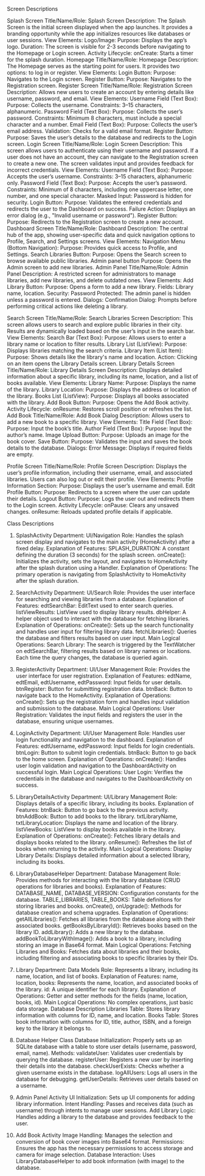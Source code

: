 Screen Descriptions


Splash Screen
Title/Name/Role: Splash Screen
Description:
The Splash Screen is the initial screen displayed when the app launches. It provides a branding opportunity while the app initializes resources like databases or user sessions.
View Elements:
Logo/Image:
Purpose: Displays the app’s logo.
Duration: The screen is visible for 2-3 seconds before navigating to the Homepage or Login screen.
Activity Lifecycle:
onCreate: Starts a timer for the splash duration.
Homepage
Title/Name/Role: Homepage
Description:
The Homepage serves as the starting point for users. It provides two options: to log in or register.
View Elements:
Login Button:
Purpose: Navigates to the Login screen.
Register Button:
Purpose: Navigates to the Registration screen.
Register Screen
Title/Name/Role: Registration Screen
Description:
Allows new users to create an account by entering details like username, password, and email.
View Elements:
Username Field (Text Box):
Purpose: Collects the username.
Constraints: 3–15 characters, alphanumeric.
Password Field (Text Box):
Purpose: Collects the user’s password.
Constraints: Minimum 8 characters, must include a special character and a number.
Email Field (Text Box):
Purpose: Collects the user’s email address.
Validation: Checks for a valid email format.
Register Button:
Purpose: Saves the user’s details to the database and redirects to the Login screen.
Login Screen
Title/Name/Role: Login Screen
Description:
This screen allows users to authenticate using their username and password. If a user does not have an account, they can navigate to the Registration screen to create a new one. The screen validates input and provides feedback for incorrect credentials.
View Elements:
Username Field (Text Box):
Purpose: Accepts the user’s username.
Constraints: 3–15 characters, alphanumeric only.
Password Field (Text Box):
Purpose: Accepts the user’s password.
Constraints: Minimum of 8 characters, including one uppercase letter, one number, and one special character.
Masked Input: Password is hidden for security.
Login Button:
Purpose: Validates the entered credentials and redirects the user to the Dashboard on success.
Failure Action: Displays an error dialog (e.g., "Invalid username or password").
Register Button:
Purpose: Redirects to the Registration screen to create a new account.
Dashboard Screen
Title/Name/Role: Dashboard
Description:
The central hub of the app, showing user-specific data and quick navigation options to Profile, Search, and Settings screens.
View Elements:
Navigation Menu (Bottom Navigation):
Purpose: Provides quick access to Profile, and Settings.
Search Libraries Button:
Purpose: Opens the Search screen to browse available public libraries.
Admin panel button
Purpose: Opens the Admin screen to add new libraries.
Admin Panel
Title/Name/Role: Admin Panel
Description:
A restricted screen for administrators to manage libraries, add new libraries, and delete outdated ones.
View Elements:
Add Library Button:
Purpose: Opens a form to add a new library.
Fields: Library name, location.
Security:
Password Protected: The admin panel is hidden unless a password is entered.
Dialogs:
Confirmation Dialog: Prompts before performing critical actions like deleting a library.

Search Screen
Title/Name/Role: Search Libraries Screen
Description:
This screen allows users to search and explore public libraries in their city. Results are dynamically loaded based on the user’s input in the search bar.
View Elements:
Search Bar (Text Box):
Purpose: Allows users to enter a library name or location to filter results.
Library List (ListView):
Purpose: Displays libraries matching the search criteria.
Library Item (List Item):
Purpose: Shows details like the library's name and location.
Action: Clicking on an item opens the Library Details screen.
Library Details Screen
Title/Name/Role: Library Details Screen
Description:
Displays detailed information about a specific library, including its name, location, and a list of books available.
View Elements:
Library Name:
Purpose: Displays the name of the library.
Library Location:
Purpose: Displays the address or location of the library.
Books List (ListView):
Purpose: Displays all books associated with the library.
Add Book Button:
Purpose: Opens the Add Book activity.
Activity Lifecycle:
onResume: Restores scroll position or refreshes the list.
Add Book
Title/Name/Role: Add Book Dialog
Description:
Allows users to add a new book to a specific library.
View Elements:
Title Field (Text Box):
Purpose: Input the book’s title.
Author Field (Text Box):
Purpose: Input the author’s name.
Image Upload Button:
Purpose: Uploads an image for the book cover.
Save Button:
Purpose: Validates the input and saves the book details to the database.
Dialogs:
Error Message: Displays if required fields are empty.

Profile Screen
Title/Name/Role: Profile Screen
Description:
Displays the user’s profile information, including their username, email, and associated libraries. Users can also log out or edit their profile.
View Elements:
Profile Information Section:
Purpose: Displays the user’s username and email.
Edit Profile Button:
Purpose: Redirects to a screen where the user can update their details.
Logout Button:
Purpose: Logs the user out and redirects them to the Login screen.
Activity Lifecycle:
onPause: Clears any unsaved changes.
onResume: Reloads updated profile details if applicable.



Class Descriptions

1. SplashActivity
Department: UI/Navigation
Role: Handles the splash screen display and navigates to the main activity (HomeActivity) after a fixed delay.
Explanation of Features:
SPLASH_DURATION: A constant defining the duration (3 seconds) for the splash screen.
onCreate(): Initializes the activity, sets the layout, and navigates to HomeActivity after the splash duration using a Handler.
Explanation of Operations:
The primary operation is navigating from SplashActivity to HomeActivity after the splash duration.


2. SearchActivity
Department: UI/Search
Role: Provides the user interface for searching and viewing libraries from a database.
Explanation of Features:
edtSearchBar: EditText used to enter search queries.
listViewResults: ListView used to display library results.
dbHelper: A helper object used to interact with the database for fetching libraries.
Explanation of Operations:
onCreate(): Sets up the search functionality and handles user input for filtering library data.
fetchLibraries(): Queries the database and filters results based on user input.
Main Logical Operations:
Search Library: The search is triggered by the TextWatcher on edtSearchBar, filtering results based on library names or locations. Each time the query changes, the database is queried again.


3. RegisterActivity
Department: UI/User Management
Role: Provides the user interface for user registration.
Explanation of Features:
edtName, edtEmail, edtUsername, edtPassword: Input fields for user details.
btnRegister: Button for submitting registration data.
btnBack: Button to navigate back to the HomeActivity.
Explanation of Operations:
onCreate(): Sets up the registration form and handles input validation and submission to the database.
Main Logical Operations:
User Registration: Validates the input fields and registers the user in the database, ensuring unique usernames.


4. LoginActivity
Department: UI/User Management
Role: Handles user login functionality and navigation to the dashboard.
Explanation of Features:
edtUsername, edtPassword: Input fields for login credentials.
btnLogin: Button to submit login credentials.
btnBack: Button to go back to the home screen.
Explanation of Operations:
onCreate(): Handles user login validation and navigation to the DashboardActivity on successful login.
Main Logical Operations:
User Login: Verifies the credentials in the database and navigates to the DashboardActivity on success.


5. LibraryDetailsActivity
Department: UI/Library Management
Role: Displays details of a specific library, including its books.
Explanation of Features:
btnBack: Button to go back to the previous activity.
btnAddBook: Button to add books to the library.
txtLibraryName, txtLibraryLocation: Displays the name and location of the library.
listViewBooks: ListView to display books available in the library.
Explanation of Operations:
onCreate(): Fetches library details and displays books related to the library.
onResume(): Refreshes the list of books when returning to the activity.
Main Logical Operations:
Display Library Details: Displays detailed information about a selected library, including its books.


6. LibraryDatabaseHelper
Department: Database Management
Role: Provides methods for interacting with the library database (CRUD operations for libraries and books).
Explanation of Features:
DATABASE_NAME, DATABASE_VERSION: Configuration constants for the database.
TABLE_LIBRARIES, TABLE_BOOKS: Table definitions for storing libraries and books.
onCreate(), onUpgrade(): Methods for database creation and schema upgrades.
Explanation of Operations:
getAllLibraries(): Fetches all libraries from the database along with their associated books.
getBooksByLibraryId(): Retrieves books based on the library ID.
addLibrary(): Adds a new library to the database.
addBookToLibraryWithImage(): Adds a book to a library, including storing an image in Base64 format.
Main Logical Operations:
Fetching Libraries and Books: Fetches data about libraries and their books, including filtering and associating books to specific libraries by their IDs.


7. Library
Department: Data Models
Role: Represents a library, including its name, location, and list of books.
Explanation of Features:
name, location, books: Represents the name, location, and associated books of the library.
id: A unique identifier for each library.
Explanation of Operations:
Getter and setter methods for the fields (name, location, books, id).
Main Logical Operations: No complex operations, just basic data storage.
Database Description
Libraries Table:
Stores library information with columns for ID, name, and location.
Books Table:
Stores book information with columns for ID, title, author, ISBN, and a foreign key to the library it belongs to.

8. Database Helper Class
Database Initialization: Properly sets up an SQLite database with a table to store user details (username, password, email, name).
Methods:
validateUser: Validates user credentials by querying the database.
registerUser: Registers a new user by inserting their details into the database.
checkUserExists: Checks whether a given username exists in the database.
logAllUsers: Logs all users in the database for debugging.
getUserDetails: Retrieves user details based on a username.


9. Admin Panel Activity
UI Initialization: Sets up UI components for adding library information.
Intent Handling: Passes and receives data (such as username) through intents to manage user sessions.
Add Library Logic: Handles adding a library to the database and provides feedback to the user.

9. Add Book Activity
Image Handling: Manages the selection and conversion of book cover images into Base64 format.
Permissions: Ensures the app has the necessary permissions to access storage and camera for image selection.
Database Interaction: Uses LibraryDatabaseHelper to add book information (with image) to the database.

